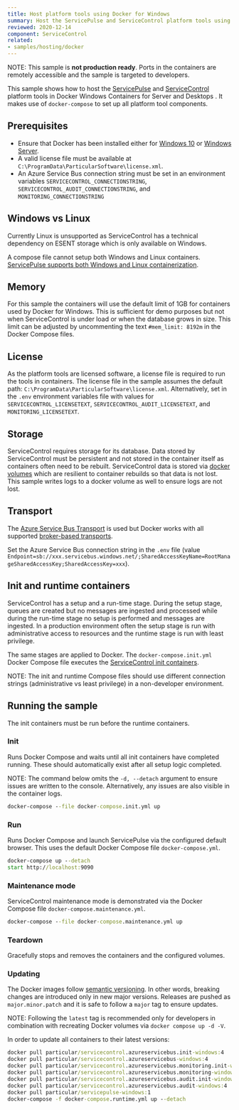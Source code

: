 ```yaml
---
title: Host platform tools using Docker for Windows
summary: Host the ServicePulse and ServiceControl platform tools using Docker Windows Containers for Server and Desktops
reviewed: 2020-12-14
component: ServiceControl
related:
- samples/hosting/docker
---
```


NOTE: This sample is **not production ready**. Ports in the containers are remotely accessible and the sample is targeted to developers.

This sample shows how to host the [ServicePulse](/servicepulse/) and [ServiceControl](/servicecontrol/) platform tools in Docker Windows Containers for Server and Desktops . It makes use of `docker-compose` to set up all platform tool components.

## Prerequisites

- Ensure that Docker has been installed either for [Windows 10](https://docs.microsoft.com/en-us/virtualization/windowscontainers/quick-start/set-up-environment?tabs=Windows-10-Client) or [Windows Server](https://docs.microsoft.com/en-us/virtualization/windowscontainers/quick-start/set-up-environment?tabs=Windows-Server).
- A valid license file must be available at `C:\ProgramData\ParticularSoftware\license.xml`.
- An Azure Service Bus connection string must be set in an environment variables `SERVICECONTROL_CONNECTIONSTRING`, `SERVICECONTROL_AUDIT_CONNECTIONSTRING`, and `MONITORING_CONNECTIONSTRING`

## Windows vs Linux

Currently Linux is unsupported as ServiceControl has a technical dependency on ESENT storage which is only available on Windows.

A compose file cannot setup both Windows and Linux containers. [ServicePulse supports both Windows and Linux containerization](/servicepulse/containerization/).

## Memory

For this sample the containers will use the default limit of 1GB for containers used by Docker for Windows. This is sufficient for demo purposes but not when ServiceControl is under load or when the database grows in size. This limit can be adjusted by uncommenting the text `#mem_limit: 8192m` in the Docker Compose files.

## License

As the platform tools are licensed software, a license file is required to run the tools in containers. The license file in the sample assumes the default path: `C:\ProgramData\ParticularSoftware\license.xml`.  Alternatively, set in the `.env` environment variables file with values for `SERVICECONTROL_LICENSETEXT`, `SERVICECONTROL_AUDIT_LICENSETEXT`, and `MONITORING_LICENSETEXT`.

## Storage

ServiceControl requires storage for its database. Data stored by ServiceControl must be persistent and not stored in the container itself as containers often need to be rebuilt. ServiceControl data is stored via [docker volumes](https://docs.docker.com/storage/volumes/) which are resilient to container rebuilds so that data is not lost. This sample writes logs to a docker volume as well to ensure logs are not lost.

## Transport

The [Azure Service Bus Transport](/transports/azure-service-bus/) is used but Docker works with all supported [broker-based transports](/transports/selecting.md#broker-versus-federated).

Set the Azure Service Bus connection string in the `.env` file (value `Endpoint=sb://xxx.servicebus.windows.net/;SharedAccessKeyName=RootManageSharedAccessKey;SharedAccessKey=xxx`).

## Init and runtime containers

ServiceControl has a setup and a run-time stage. During the setup stage, queues are created but no messages are ingested and processed while during the run-time stage no setup is performed and messages are ingested. In a production environment often the setup stage is run with administrative access to resources and the runtime stage is run with least privilege.

The same stages are applied to Docker. The `docker-compose.init.yml` Docker Compose file executes the [ServiceControl init containers](/servicecontrol/containerization/#init-containers).

NOTE: The init and runtime Compose files should use different connection strings (administrative vs least privilege) in a non-developer environment.

## Running the sample

The init containers must be run before the runtime containers.

### Init

Runs Docker Compose and waits until all init containers have completed running. These should automatically exist after all setup logic completed.

NOTE: The command below omits the `-d, --detach` argument to ensure issues are written to the console. Alternatively, any issues are also visible in the container logs.

```cmd
docker-compose --file docker-compose.init.yml up
```

### Run

Runs Docker Compose and launch ServicePulse via the configured default browser. This uses the default Docker Compose file `docker-compose.yml`.

```cmd
docker-compose up --detach
start http://localhost:9090
```

### Maintenance mode

ServiceControl maintenance mode is demonstrated via the Docker Compose file `docker-compose.maintenance.yml`.

```cmd
docker-compose --file docker-compose.maintenance.yml up
```

### Teardown

Gracefully stops and removes the containers and the configured volumes.

### Updating

The Docker images follow [semantic versioning](https://semver.org/). In other words, breaking changes are introduced only in new major versions. Releases are pushed as `major.minor.patch` and it is safe to follow a `major` tag to ensure updates.

NOTE: Following the `latest` tag is recommended only for developers in combination with recreating Docker volumes via `docker compose up -d -V`.

In order to update all containers to their latest versions:

```cmd
docker pull particular/servicecontrol.azureservicebus.init-windows:4
docker pull particular/servicecontrol.azureservicebus-windows:4
docker pull particular/servicecontrol.azureservicebus.monitoring.init-windows:4
docker pull particular/servicecontrol.azureservicebus.monitoring-windows:4
docker pull particular/servicecontrol.azureservicebus.audit.init-windows:4
docker pull particular/servicecontrol.azureservicebus.audit-windows:4
docker pull particular/servicepulse-windows:1
docker-compose -f docker-compose.runtime.yml up --detach
```

